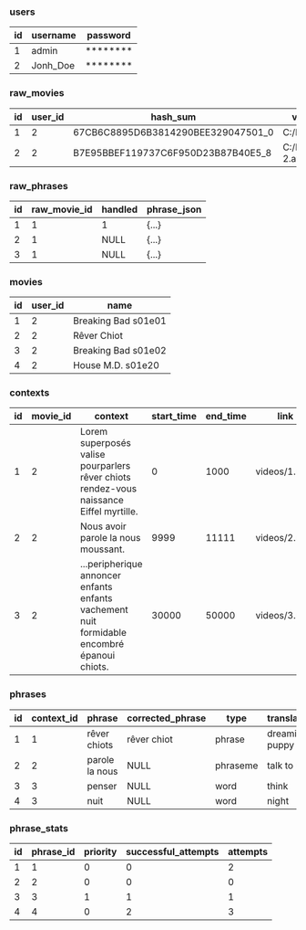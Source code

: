 ### users
| id | username | password |
|----|----------|----------|
| 1  | admin    | ******** |
| 2  | Jonh_Doe | ******** |

### raw_movies
| id | user_id | hash_sum                           | video_file_path           | lines_json |
|----|---------|------------------------------------|---------------------------|------------|
| 1  | 2       | 67CB6C8895D6B3814290BEE329047501_0 | C:/Movies/Shrek.avi       | [{...}]    |
| 2  | 2       | B7E95BBEF119737C6F950D23B87B40E5_8 | C:/Movies/Shrek 2.avi     | [{...}]    |

### raw_phrases
| id | raw_movie_id | handled | phrase_json |
|----|--------------|---------|-------------|
| 1  | 1            | 1       | {...}       |
| 2  | 1            | NULL    | {...}       |
| 3  | 1            | NULL    | {...}       |

### movies
| id | user_id | name                |
|----|---------|---------------------|
| 1  | 2       | Breaking Bad s01e01 |
| 2  | 2       | Rêver Chiot         |
| 3  | 2       | Breaking Bad s01e02 |
| 4  | 2       | House M.D. s01e20   |

### contexts
| id | movie_id | context                                                                                      | start_time | end_time | link         |
|----|----------|----------------------------------------------------------------------------------------------| ---------- |----------| ------------ |
| 1  | 2        | Lorem superposés valise pourparlers rêver chiots rendez\-vous naissance Eiffel myrtille\.    | 0          | 1000     | videos/1.mp4 |
| 2  | 2        | Nous avoir parole la nous moussant\.                                                         | 9999       | 11111    | videos/2.mp4 |
| 3  | 2        | ...peripherique annoncer enfants enfants vachement nuit formidable encombré épanoui chiots\. | 30000      | 50000    | videos/3.mp4 |

### phrases
| id | context_id | phrase         | corrected_phrase | type     | translation    |
|----|------------|----------------|------------------|----------|----------------|
| 1  | 1          | rêver chiots   | rêver chiot      | phrase   | dreaming puppy |
| 2  | 2          | parole la nous | NULL             | phraseme | talk to us     |
| 3  | 3          | penser         | NULL             | word     | think          |
| 4  | 3          | nuit           | NULL             | word     | night          |

### phrase_stats
| id | phrase_id | priority | successful_attempts | attempts |
|----|-----------|----------|---------------------|----------|
| 1  | 1         | 0        | 0                   | 2        |
| 2  | 2         | 0        | 0                   | 0        |
| 3  | 3         | 1        | 1                   | 1        |
| 4  | 4         | 0        | 2                   | 3        |
